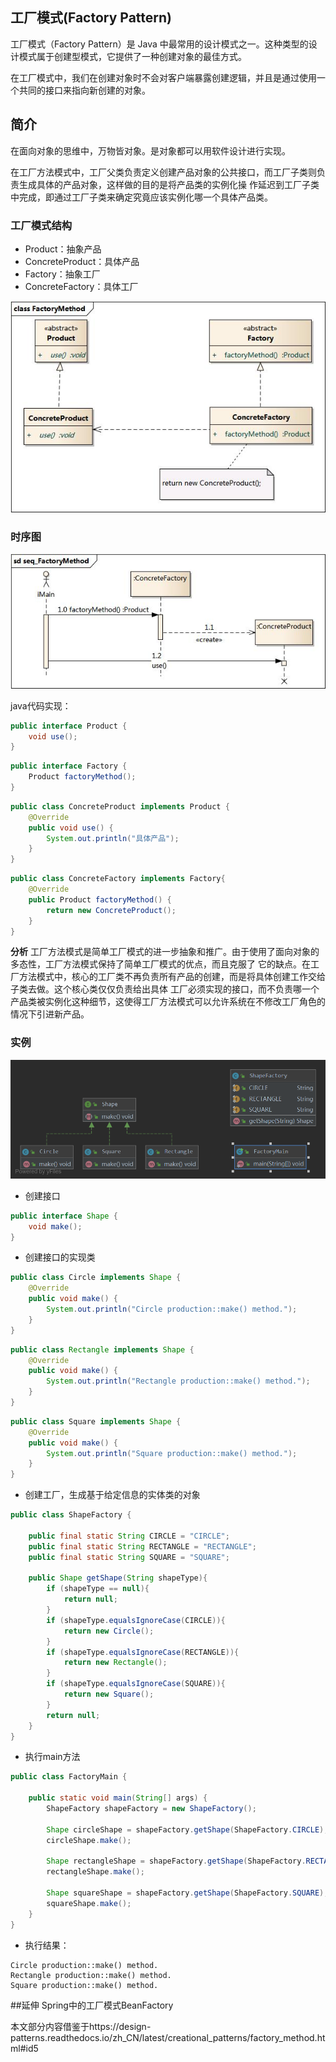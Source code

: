 ## 工厂模式(Factory Pattern)
工厂模式（Factory Pattern）是 Java 中最常用的设计模式之一。这种类型的设计模式属于创建型模式，它提供了一种创建对象的最佳方式。

在工厂模式中，我们在创建对象时不会对客户端暴露创建逻辑，并且是通过使用一个共同的接口来指向新创建的对象。

## 简介
在面向对象的思维中，万物皆对象。是对象都可以用软件设计进行实现。

在工厂方法模式中，工厂父类负责定义创建产品对象的公共接口，而工厂子类则负责生成具体的产品对象，这样做的目的是将产品类的实例化操
作延迟到工厂子类中完成，即通过工厂子类来确定究竟应该实例化哪一个具体产品类。

### 工厂模式结构
- Product：抽象产品
- ConcreteProduct：具体产品
- Factory：抽象工厂
- ConcreteFactory：具体工厂

![工厂模式结构图](../../img/designPattern/creational/factory/FactoryMethod.jpg)

### 时序图
![时序图](../../img/designPattern/creational/factory/seq_FactoryMethod.jpg)

java代码实现：
```java
public interface Product {
    void use();
}
```
```java
public interface Factory {
    Product factoryMethod();
}
```
```java
public class ConcreteProduct implements Product {
    @Override
    public void use() {
        System.out.println("具体产品");
    }
}
```
```java
public class ConcreteFactory implements Factory{
    @Override
    public Product factoryMethod() {
        return new ConcreteProduct();
    }
}
```

**分析**
工厂方法模式是简单工厂模式的进一步抽象和推广。由于使用了面向对象的多态性，工厂方法模式保持了简单工厂模式的优点，而且克服了
它的缺点。在工厂方法模式中，核心的工厂类不再负责所有产品的创建，而是将具体创建工作交给子类去做。这个核心类仅仅负责给出具体
工厂必须实现的接口，而不负责哪一个产品类被实例化这种细节，这使得工厂方法模式可以允许系统在不修改工厂角色的情况下引进新产品。

### 实例
![工厂类关系图](../../img/designPattern/creational/factory/shape.png)
- 创建接口
```java
public interface Shape {
    void make();
}
```
- 创建接口的实现类
```java
public class Circle implements Shape {
    @Override
    public void make() {
        System.out.println("Circle production::make() method.");
    }
}
```
```java
public class Rectangle implements Shape {
    @Override
    public void make() {
        System.out.println("Rectangle production::make() method.");
    }
}
```
```java
public class Square implements Shape {
    @Override
    public void make() {
        System.out.println("Square production::make() method.");
    }
}
```
- 创建工厂，生成基于给定信息的实体类的对象
```java
public class ShapeFactory {
    
    public final static String CIRCLE = "CIRCLE";
    public final static String RECTANGLE = "RECTANGLE";
    public final static String SQUARE = "SQUARE";

    public Shape getShape(String shapeType){
        if (shapeType == null){
            return null;
        }
        if (shapeType.equalsIgnoreCase(CIRCLE)){
            return new Circle();
        }
        if (shapeType.equalsIgnoreCase(RECTANGLE)){
            return new Rectangle();
        }
        if (shapeType.equalsIgnoreCase(SQUARE)){
            return new Square();
        }
        return null;
    }
}
```
- 执行main方法
```java
public class FactoryMain {

    public static void main(String[] args) {
        ShapeFactory shapeFactory = new ShapeFactory();

        Shape circleShape = shapeFactory.getShape(ShapeFactory.CIRCLE);
        circleShape.make();

        Shape rectangleShape = shapeFactory.getShape(ShapeFactory.RECTANGLE);
        rectangleShape.make();

        Shape squareShape = shapeFactory.getShape(ShapeFactory.SQUARE);
        squareShape.make();
    }
}
```
- 执行结果：
```
Circle production::make() method.
Rectangle production::make() method.
Square production::make() method.
```

##延伸
Spring中的工厂模式BeanFactory

本文部分内容借鉴于https://design-patterns.readthedocs.io/zh_CN/latest/creational_patterns/factory_method.html#id5
